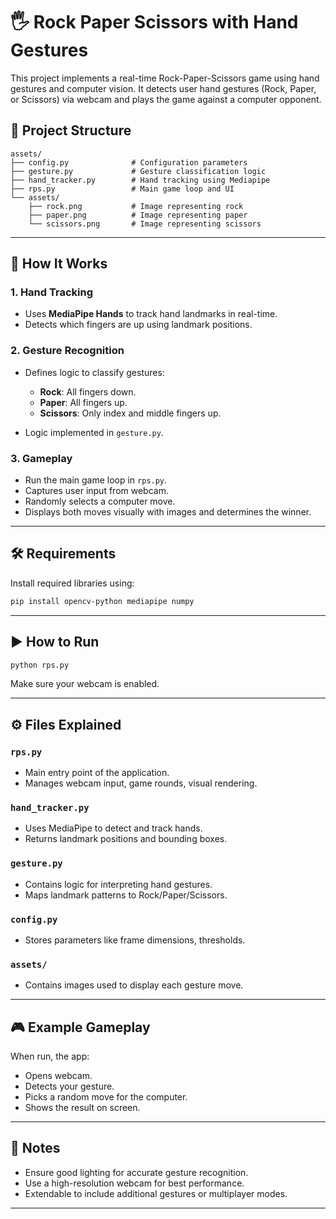 # 🖐️ Rock Paper Scissors with Hand Gestures

This project implements a real-time Rock-Paper-Scissors game using hand gestures and computer vision. It detects user hand gestures (Rock, Paper, or Scissors) via webcam and plays the game against a computer opponent.

## 📁 Project Structure

```
assets/
├── config.py              # Configuration parameters
├── gesture.py             # Gesture classification logic
├── hand_tracker.py        # Hand tracking using Mediapipe
├── rps.py                 # Main game loop and UI
└── assets/
    ├── rock.png           # Image representing rock
    ├── paper.png          # Image representing paper
    └── scissors.png       # Image representing scissors
```

---

## 🧠 How It Works

### 1. **Hand Tracking**

* Uses **MediaPipe Hands** to track hand landmarks in real-time.
* Detects which fingers are up using landmark positions.

### 2. **Gesture Recognition**

* Defines logic to classify gestures:

  * **Rock**: All fingers down.
  * **Paper**: All fingers up.
  * **Scissors**: Only index and middle fingers up.
* Logic implemented in `gesture.py`.

### 3. **Gameplay**

* Run the main game loop in `rps.py`.
* Captures user input from webcam.
* Randomly selects a computer move.
* Displays both moves visually with images and determines the winner.

---

## 🛠️ Requirements

Install required libraries using:

```bash
pip install opencv-python mediapipe numpy
```

---

## ▶️ How to Run

```bash
python rps.py
```

Make sure your webcam is enabled.

---

## ⚙️ Files Explained

### `rps.py`

* Main entry point of the application.
* Manages webcam input, game rounds, visual rendering.

### `hand_tracker.py`

* Uses MediaPipe to detect and track hands.
* Returns landmark positions and bounding boxes.

### `gesture.py`

* Contains logic for interpreting hand gestures.
* Maps landmark patterns to Rock/Paper/Scissors.

### `config.py`

* Stores parameters like frame dimensions, thresholds.

### `assets/`

* Contains images used to display each gesture move.

---

## 🎮 Example Gameplay

When run, the app:

* Opens webcam.
* Detects your gesture.
* Picks a random move for the computer.
* Shows the result on screen.

---

## 📌 Notes

* Ensure good lighting for accurate gesture recognition.
* Use a high-resolution webcam for best performance.
* Extendable to include additional gestures or multiplayer modes.

---
